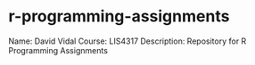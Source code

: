 # r-programming-assignments
Name: David Vidal
Course: LIS4317
Description: Repository for R Programming Assignments
